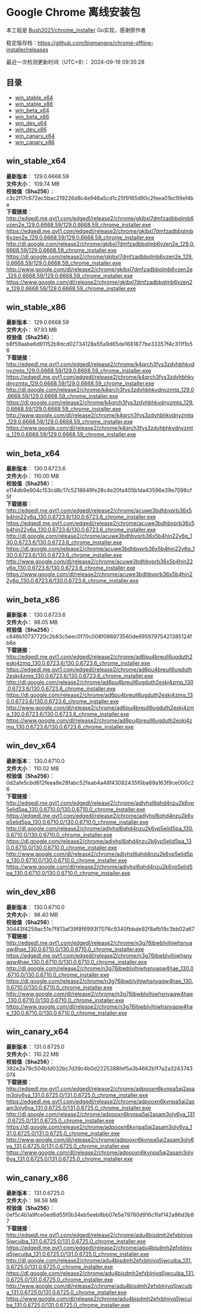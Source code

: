# Google Chrome 离线安装包
本工程是 [Bush2021/chrome_installer](https://github.com/Bush2021/chrome_installer) Go实现，感谢原作者

稳定版存档：<https://github.com/bigmangos/chrome-offline-installer/releases>

最近一次检测更新时间（UTC+8）：
2024-09-19 09:35:28

## 目录
* [win_stable_x64](https://github.com/bigmangos/chrome-offline-installer?tab=readme-ov-file#win_stable_x64)
* [win_stable_x86](https://github.com/bigmangos/chrome-offline-installer?tab=readme-ov-file#win_stable_x86)
* [win_beta_x64](https://github.com/bigmangos/chrome-offline-installer?tab=readme-ov-file#win_beta_x64)
* [win_beta_x86](https://github.com/bigmangos/chrome-offline-installer?tab=readme-ov-file#win_beta_x86)
* [win_dev_x64](https://github.com/bigmangos/chrome-offline-installer?tab=readme-ov-file#win_dev_x64)
* [win_dev_x86](https://github.com/bigmangos/chrome-offline-installer?tab=readme-ov-file#win_dev_x86)
* [win_canary_x64](https://github.com/bigmangos/chrome-offline-installer?tab=readme-ov-file#win_canary_x64)
* [win_canary_x86](https://github.com/bigmangos/chrome-offline-installer?tab=readme-ov-file#win_canary_x86)

## win_stable_x64
**最新版本**： 129.0.6668.59  
**文件大小**： 109.74 MB  
**校验值（Sha256）**： c3c2f17c672ec5bac219226d8c4e946a5cd1c25f9165d90c2feea01bc99ef4ba  
**下载链接**：
http://edgedl.me.gvt1.com/edgedl/release2/chrome/gkjbxl7dmfzadbbqlmb6vzen2e_129.0.6668.59/129.0.6668.59_chrome_installer.exe
https://edgedl.me.gvt1.com/edgedl/release2/chrome/gkjbxl7dmfzadbbqlmb6vzen2e_129.0.6668.59/129.0.6668.59_chrome_installer.exe
http://dl.google.com/release2/chrome/gkjbxl7dmfzadbbqlmb6vzen2e_129.0.6668.59/129.0.6668.59_chrome_installer.exe
https://dl.google.com/release2/chrome/gkjbxl7dmfzadbbqlmb6vzen2e_129.0.6668.59/129.0.6668.59_chrome_installer.exe
http://www.google.com/dl/release2/chrome/gkjbxl7dmfzadbbqlmb6vzen2e_129.0.6668.59/129.0.6668.59_chrome_installer.exe
https://www.google.com/dl/release2/chrome/gkjbxl7dmfzadbbqlmb6vzen2e_129.0.6668.59/129.0.6668.59_chrome_installer.exe
## win_stable_x86
**最新版本**： 129.0.6668.59  
**文件大小**： 97.93 MB  
**校验值（Sha256）**： b8f59aabe6d91152b9dcd02734128a55a9d65de1681877be33357f4c311f1b56  
**下载链接**：
http://edgedl.me.gvt1.com/edgedl/release2/chrome/k4qrch3fys3zdyhbhkvdnyzmtq_129.0.6668.59/129.0.6668.59_chrome_installer.exe
https://edgedl.me.gvt1.com/edgedl/release2/chrome/k4qrch3fys3zdyhbhkvdnyzmtq_129.0.6668.59/129.0.6668.59_chrome_installer.exe
http://dl.google.com/release2/chrome/k4qrch3fys3zdyhbhkvdnyzmtq_129.0.6668.59/129.0.6668.59_chrome_installer.exe
https://dl.google.com/release2/chrome/k4qrch3fys3zdyhbhkvdnyzmtq_129.0.6668.59/129.0.6668.59_chrome_installer.exe
http://www.google.com/dl/release2/chrome/k4qrch3fys3zdyhbhkvdnyzmtq_129.0.6668.59/129.0.6668.59_chrome_installer.exe
https://www.google.com/dl/release2/chrome/k4qrch3fys3zdyhbhkvdnyzmtq_129.0.6668.59/129.0.6668.59_chrome_installer.exe
## win_beta_x64
**最新版本**： 130.0.6723.6  
**文件大小**： 110.00 MB  
**校验值（Sha256）**： e114db9e904c153cd8c17c5218649fe28c4e20fa405b1da43596e39e7098cf5f  
**下载链接**：
http://edgedl.me.gvt1.com/edgedl/release2/chrome/acuwe3bdhbvprb36x5b4hin22y6q_130.0.6723.6/130.0.6723.6_chrome_installer.exe
https://edgedl.me.gvt1.com/edgedl/release2/chrome/acuwe3bdhbvprb36x5b4hin22y6q_130.0.6723.6/130.0.6723.6_chrome_installer.exe
http://dl.google.com/release2/chrome/acuwe3bdhbvprb36x5b4hin22y6q_130.0.6723.6/130.0.6723.6_chrome_installer.exe
https://dl.google.com/release2/chrome/acuwe3bdhbvprb36x5b4hin22y6q_130.0.6723.6/130.0.6723.6_chrome_installer.exe
http://www.google.com/dl/release2/chrome/acuwe3bdhbvprb36x5b4hin22y6q_130.0.6723.6/130.0.6723.6_chrome_installer.exe
https://www.google.com/dl/release2/chrome/acuwe3bdhbvprb36x5b4hin22y6q_130.0.6723.6/130.0.6723.6_chrome_installer.exe
## win_beta_x86
**最新版本**： 130.0.6723.6  
**文件大小**： 98.05 MB  
**校验值（Sha256）**： c846b10737720c2b83c5eec0f70c008f086973560de69597975421385124fb6e  
**下载链接**：
http://edgedl.me.gvt1.com/edgedl/release2/chrome/ad6pu4breull6ugduth2eskj4zmq_130.0.6723.6/130.0.6723.6_chrome_installer.exe
https://edgedl.me.gvt1.com/edgedl/release2/chrome/ad6pu4breull6ugduth2eskj4zmq_130.0.6723.6/130.0.6723.6_chrome_installer.exe
http://dl.google.com/release2/chrome/ad6pu4breull6ugduth2eskj4zmq_130.0.6723.6/130.0.6723.6_chrome_installer.exe
https://dl.google.com/release2/chrome/ad6pu4breull6ugduth2eskj4zmq_130.0.6723.6/130.0.6723.6_chrome_installer.exe
http://www.google.com/dl/release2/chrome/ad6pu4breull6ugduth2eskj4zmq_130.0.6723.6/130.0.6723.6_chrome_installer.exe
https://www.google.com/dl/release2/chrome/ad6pu4breull6ugduth2eskj4zmq_130.0.6723.6/130.0.6723.6_chrome_installer.exe
## win_dev_x64
**最新版本**： 130.0.6710.0  
**文件大小**： 110.02 MB  
**校验值（Sha256）**： 0d2afe5cbd612feea8e28fabc52feab4a48f43082435f0ba69a163f9ce000c26  
**下载链接**：
http://edgedl.me.gvt1.com/edgedl/release2/chrome/adlyhsl6qhd4nzu2k6vp5elid5pa_130.0.6710.0/130.0.6710.0_chrome_installer.exe
https://edgedl.me.gvt1.com/edgedl/release2/chrome/adlyhsl6qhd4nzu2k6vp5elid5pa_130.0.6710.0/130.0.6710.0_chrome_installer.exe
http://dl.google.com/release2/chrome/adlyhsl6qhd4nzu2k6vp5elid5pa_130.0.6710.0/130.0.6710.0_chrome_installer.exe
https://dl.google.com/release2/chrome/adlyhsl6qhd4nzu2k6vp5elid5pa_130.0.6710.0/130.0.6710.0_chrome_installer.exe
http://www.google.com/dl/release2/chrome/adlyhsl6qhd4nzu2k6vp5elid5pa_130.0.6710.0/130.0.6710.0_chrome_installer.exe
https://www.google.com/dl/release2/chrome/adlyhsl6qhd4nzu2k6vp5elid5pa_130.0.6710.0/130.0.6710.0_chrome_installer.exe
## win_dev_x86
**最新版本**： 130.0.6710.0  
**文件大小**： 98.40 MB  
**校验值（Sha256）**： 30443f4259ac51e7f813af39f8f6993f7076c9340fbbde92f8afb19c3bb02a67  
**下载链接**：
http://edgedl.me.gvt1.com/edgedl/release2/chrome/n3g76jbwblvjhjwhsnyaqw4hae_130.0.6710.0/130.0.6710.0_chrome_installer.exe
https://edgedl.me.gvt1.com/edgedl/release2/chrome/n3g76jbwblvjhjwhsnyaqw4hae_130.0.6710.0/130.0.6710.0_chrome_installer.exe
http://dl.google.com/release2/chrome/n3g76jbwblvjhjwhsnyaqw4hae_130.0.6710.0/130.0.6710.0_chrome_installer.exe
https://dl.google.com/release2/chrome/n3g76jbwblvjhjwhsnyaqw4hae_130.0.6710.0/130.0.6710.0_chrome_installer.exe
http://www.google.com/dl/release2/chrome/n3g76jbwblvjhjwhsnyaqw4hae_130.0.6710.0/130.0.6710.0_chrome_installer.exe
https://www.google.com/dl/release2/chrome/n3g76jbwblvjhjwhsnyaqw4hae_130.0.6710.0/130.0.6710.0_chrome_installer.exe
## win_canary_x64
**最新版本**： 131.0.6725.0  
**文件大小**： 110.22 MB  
**校验值（Sha256）**： 382e2a79c504b1d032bc7d39c4b0d2225388fef5a3b4662b1f7a2a3243743074  
**下载链接**：
http://edgedl.me.gvt1.com/edgedl/release2/chrome/adpooxn6kvnpa5aj2asam3oly6ya_131.0.6725.0/131.0.6725.0_chrome_installer.exe
https://edgedl.me.gvt1.com/edgedl/release2/chrome/adpooxn6kvnpa5aj2asam3oly6ya_131.0.6725.0/131.0.6725.0_chrome_installer.exe
http://dl.google.com/release2/chrome/adpooxn6kvnpa5aj2asam3oly6ya_131.0.6725.0/131.0.6725.0_chrome_installer.exe
https://dl.google.com/release2/chrome/adpooxn6kvnpa5aj2asam3oly6ya_131.0.6725.0/131.0.6725.0_chrome_installer.exe
http://www.google.com/dl/release2/chrome/adpooxn6kvnpa5aj2asam3oly6ya_131.0.6725.0/131.0.6725.0_chrome_installer.exe
https://www.google.com/dl/release2/chrome/adpooxn6kvnpa5aj2asam3oly6ya_131.0.6725.0/131.0.6725.0_chrome_installer.exe
## win_canary_x86
**最新版本**： 131.0.6725.0  
**文件大小**： 98.56 MB  
**校验值（Sha256）**： 0ef5c4b1a9fce0ed8d55f0b34eb5eeb8bb07e5e79780d916c1faf142a96d3b87  
**下载链接**：
http://edgedl.me.gvt1.com/edgedl/release2/chrome/adu4bisdmh2efxblniyq5jwcuiba_131.0.6725.0/131.0.6725.0_chrome_installer.exe
https://edgedl.me.gvt1.com/edgedl/release2/chrome/adu4bisdmh2efxblniyq5jwcuiba_131.0.6725.0/131.0.6725.0_chrome_installer.exe
http://dl.google.com/release2/chrome/adu4bisdmh2efxblniyq5jwcuiba_131.0.6725.0/131.0.6725.0_chrome_installer.exe
https://dl.google.com/release2/chrome/adu4bisdmh2efxblniyq5jwcuiba_131.0.6725.0/131.0.6725.0_chrome_installer.exe
http://www.google.com/dl/release2/chrome/adu4bisdmh2efxblniyq5jwcuiba_131.0.6725.0/131.0.6725.0_chrome_installer.exe
https://www.google.com/dl/release2/chrome/adu4bisdmh2efxblniyq5jwcuiba_131.0.6725.0/131.0.6725.0_chrome_installer.exe

